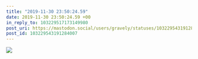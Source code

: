 ```yaml
---
title: "2019-11-30 23:50:24.59"
date: 2019-11-30 23:50:24.59 +00
in_reply_to: 103229517173149980
post_uri: https://mastodon.social/users/gravely/statuses/103229543191284007
post_id: 103229543191284007
---
```




![](/images/22190038.jpg)

